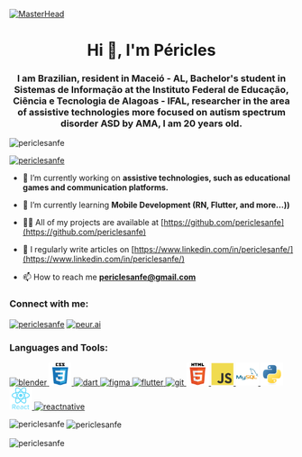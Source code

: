  [![MasterHead](https://i.pinimg.com/originals/0d/05/20/0d05201572964220c7c3b6ceab245bd8.gif)](https://rishavchanda.io)
<h1 align="center">Hi 👋, I'm Péricles</h1>
<h3 align="center">I am Brazilian, resident in Maceió - AL, Bachelor's student in Sistemas de Informação at the Instituto Federal de Educação, Ciência e Tecnologia de Alagoas - IFAL, researcher in the area of ​​assistive technologies more focused on autism spectrum disorder ASD by AMA, I am 20 years old.</h3>

<p align="left"> <img src="https://komarev.com/ghpvc/?username=periclesanfe&label=Profile%20Views&color=ee00ff&style=plastic" alt="periclesanfe" /> </p>

<p align="left"> <a href="https://github.com/ryo-ma/github-profile-trophy"><img src="https://github-profile-trophy.vercel.app/?username=periclesanfe" alt="periclesanfe" /></a> </p>

- 🔭 I’m currently working on **assistive technologies, such as educational games and communication platforms.**

- 🌱 I’m currently learning **Mobile Development (RN, Flutter, and more...))**

- 👨‍💻 All of my projects are available at [https://github.com/periclesanfe](https://github.com/periclesanfe)

- 📝 I regularly write articles on [https://www.linkedin.com/in/periclesanfe/](https://www.linkedin.com/in/periclesanfe/)

- 📫 How to reach me **periclesanfe@gmail.com**

<h3 align="left">Connect with me:</h3>
<p align="left">
<a href="https://linkedin.com/in/periclesanfe" target="blank"><img align="center" src="https://raw.githubusercontent.com/rahuldkjain/github-profile-readme-generator/master/src/images/icons/Social/linked-in-alt.svg" alt="periclesanfe" height="30" width="40" /></a>
<a href="https://instagram.com/peur.ai" target="blank"><img align="center" src="https://raw.githubusercontent.com/rahuldkjain/github-profile-readme-generator/master/src/images/icons/Social/instagram.svg" alt="peur.ai" height="30" width="40" /></a>
</p>

<h3 align="left">Languages and Tools:</h3>
<p align="left"> <a href="https://www.blender.org/" target="_blank" rel="noreferrer"> <img src="https://download.blender.org/branding/community/blender_community_badge_white.svg" alt="blender" width="40" height="40"/> </a> <a href="https://www.w3schools.com/css/" target="_blank" rel="noreferrer"> <img src="https://raw.githubusercontent.com/devicons/devicon/master/icons/css3/css3-original-wordmark.svg" alt="css3" width="40" height="40"/> </a> <a href="https://dart.dev" target="_blank" rel="noreferrer"> <img src="https://www.vectorlogo.zone/logos/dartlang/dartlang-icon.svg" alt="dart" width="40" height="40"/> </a> <a href="https://www.figma.com/" target="_blank" rel="noreferrer"> <img src="https://www.vectorlogo.zone/logos/figma/figma-icon.svg" alt="figma" width="40" height="40"/> </a> <a href="https://flutter.dev" target="_blank" rel="noreferrer"> <img src="https://www.vectorlogo.zone/logos/flutterio/flutterio-icon.svg" alt="flutter" width="40" height="40"/> </a> <a href="https://git-scm.com/" target="_blank" rel="noreferrer"> <img src="https://www.vectorlogo.zone/logos/git-scm/git-scm-icon.svg" alt="git" width="40" height="40"/> </a> <a href="https://www.w3.org/html/" target="_blank" rel="noreferrer"> <img src="https://raw.githubusercontent.com/devicons/devicon/master/icons/html5/html5-original-wordmark.svg" alt="html5" width="40" height="40"/> </a> <a href="https://developer.mozilla.org/en-US/docs/Web/JavaScript" target="_blank" rel="noreferrer"> <img src="https://raw.githubusercontent.com/devicons/devicon/master/icons/javascript/javascript-original.svg" alt="javascript" width="40" height="40"/> </a> <a href="https://www.mysql.com/" target="_blank" rel="noreferrer"> <img src="https://raw.githubusercontent.com/devicons/devicon/master/icons/mysql/mysql-original-wordmark.svg" alt="mysql" width="40" height="40"/> </a> <a href="https://www.python.org" target="_blank" rel="noreferrer"> <img src="https://raw.githubusercontent.com/devicons/devicon/master/icons/python/python-original.svg" alt="python" width="40" height="40"/> </a> <a href="https://reactjs.org/" target="_blank" rel="noreferrer"> <img src="https://raw.githubusercontent.com/devicons/devicon/master/icons/react/react-original-wordmark.svg" alt="react" width="40" height="40"/> </a> <a href="https://reactnative.dev/" target="_blank" rel="noreferrer"> <img src="https://reactnative.dev/img/header_logo.svg" alt="reactnative" width="40" height="40"/> </a> </p>

<p><img align="left" src="https://github-readme-stats.vercel.app/api/top-langs?username=periclesanfe&show_icons=true&locale=en&layout=compact" alt="periclesanfe" /></p>

<p>&nbsp;<img align="center" src="https://github-readme-stats.vercel.app/api?username=periclesanfe&show_icons=true&locale=en" alt="periclesanfe" /></p>

<p><img align="center" src="https://github-readme-streak-stats.herokuapp.com/?user=periclesanfe&" alt="periclesanfe" /></p>
